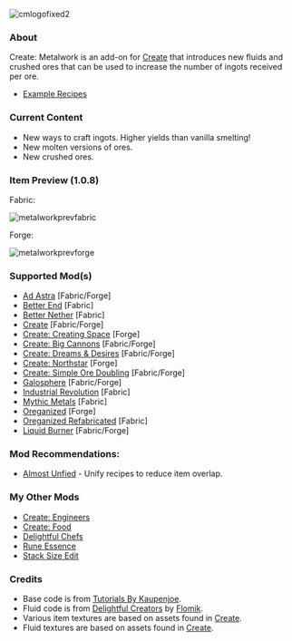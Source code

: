 ![cmlogofixed2](https://github.com/AverageAnime/create-metalwork/assets/150550990/9b5a9711-dc60-4ca4-9ff3-250773771547)

### **About**
Create: Metalwork is an add-on for [Create](https://www.curseforge.com/minecraft/mc-mods/create-fabric) that introduces new fluids and crushed ores that can be used to increase the number of ingots received per ore.

* [Example Recipes](https://github.com/AverageAnime/create-metalwork/wiki/Recipes)

### **Current Content**
* New ways to craft ingots. Higher yields than vanilla smelting!
* New molten versions of ores.
* New crushed ores.

### **Item Preview (1.0.8)**
Fabric:

![metalworkprevfabric](https://github.com/user-attachments/assets/537fb716-6505-44e5-8353-ca12748c4dd3)

Forge:

![metalworkprevforge](https://github.com/user-attachments/assets/bcdcd137-43b1-4589-8e49-32892f77dd32)

### **Supported Mod(s)**
* [Ad Astra](https://modrinth.com/mod/ad-astra) [Fabric/Forge]
* [Better End](https://modrinth.com/mod/betterend) [Fabric]
* [Better Nether](https://modrinth.com/mod/betternether) [Fabric]
* [Create](https://modrinth.com/mod/create-fabric) [Fabric/Forge]
* [Create: Creating Space](https://modrinth.com/mod/creating-space) [Forge]
* [Create: Big Cannons](https://modrinth.com/mod/create-big-cannons) [Fabric/Forge]
* [Create: Dreams & Desires](https://modrinth.com/mod/create-dreams-and-desires) [Fabric/Forge]
* [Create: Northstar](https://modrinth.com/mod/create-northstar) [Forge]
* [Create: Simple Ore Doubling](https://modrinth.com/mod/create-simple-ore-doubling) [Fabric/Forge]
* [Galosphere](https://modrinth.com/mod/galosphere) [Fabric/Forge]
* [Industrial Revolution](https://modrinth.com/mod/industrial-revolution) [Fabric]
* [Mythic Metals](https://modrinth.com/mod/mythicmetals) [Fabric]
* [Oreganized](https://modrinth.com/mod/oreganized) [Forge]
* [Oreganized Refabricated](https://modrinth.com/mod/oreganized-refabricated) [Fabric]
* [Liquid Burner](https://modrinth.com/mod/liquid-burner) [Fabric/Forge]

### **Mod Recommendations:**

* [Almost Unfied](https://modrinth.com/mod/almost-unified) - Unify recipes to reduce item overlap.

### **My Other Mods**
* [Create: Engineers](https://www.curseforge.com/minecraft/mc-mods/create-engineers)
* [Create: Food](https://www.curseforge.com/minecraft/mc-mods/create-food)
* [Delightful Chefs](https://www.curseforge.com/minecraft/mc-mods/delightful-chefs)
* [Rune Essence](https://www.curseforge.com/minecraft/mc-mods/rune-essence)
* [Stack Size Edit](https://www.curseforge.com/minecraft/mc-mods/stack-size-edit-fabric)

### **Credits**
* Base code is from [Tutorials By Kaupenjoe](https://github.com/Tutorials-By-Kaupenjoe/Fabric-Tutorial-1.20.X).
* Fluid code is from [Delightful Creators](https://www.curseforge.com/minecraft/mc-mods/delightful-creators-fabric) by [Flomik](https://www.curseforge.com/members/flomik).
* Various item textures are based on assets found in [Create](https://modrinth.com/mod/create-fabric).
* Fluid textures are based on assets found in [Create](https://modrinth.com/mod/create-fabric).